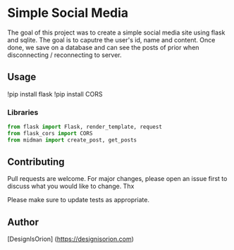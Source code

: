 # Simple Social Media 

The goal of this project was to create a simple social media site using flask and sqlite. The goal is to caputre the user's id, name and content. Once done, we save on a database and can see the posts of prior when disconnecting / reconnecting to server. 

## Usage
!pip install flask
!pip install CORS
### Libraries

```python
from flask import Flask, render_template, request
from flask_cors import CORS 
from midman import create_post, get_posts
```

## Contributing
Pull requests are welcome. For major changes, please open an issue first to discuss what you would like to change. Thx

Please make sure to update tests as appropriate.

## Author
[DesignIsOrion] (https://designisorion.com)